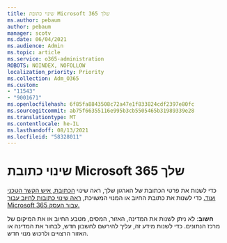 ```yaml
---
title: שינוי כתובת Microsoft 365 שלך
ms.author: pebaum
author: pebaum
manager: scotv
ms.date: 06/04/2021
ms.audience: Admin
ms.topic: article
ms.service: o365-administration
ROBOTS: NOINDEX, NOFOLLOW
localization_priority: Priority
ms.collection: Adm_O365
ms.custom:
- "11543"
- "9001671"
ms.openlocfilehash: 6f85fa8843508c72a47e1f833824cdf2397e80fc
ms.sourcegitcommit: ab75f66355116e995b3cb5505465b31989339e28
ms.translationtype: MT
ms.contentlocale: he-IL
ms.lasthandoff: 08/13/2021
ms.locfileid: "58328011"
---
```

# <a name="change-your-microsoft-365-address"></a>שינוי כתובת Microsoft 365 שלך

כדי לשנות את פרטי הכתובת של הארגון שלך, ראה שינוי [הכתובת, איש הקשר הטכני ועוד.](https://docs.microsoft.com/microsoft-365/admin/manage/change-address-contact-and-more) כדי לשנות את כתובת החיוב או המנוי המשויכת, [ראה שינוי כתובות לחיוב עבור Microsoft 365 עבור העסק.](https://docs.microsoft.com/microsoft-365/commerce/billing-and-payments/change-your-billing-addresses) 

**חשוב**: לא ניתן לשנות את המדינה, האזור, המסים, מטבע החיוב או את המיקום של מרכז הנתונים. כדי לשנות מידע זה, עליך להירשם לחשבון חדש, לבחור את המדינה או האזור הרצויים ולרכוש מנוי חדש. 